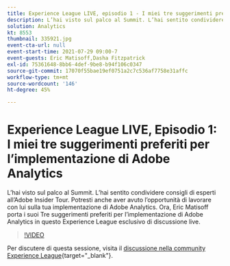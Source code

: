 ```yaml
---
title: Experience League LIVE, episodio 1 - I miei tre suggerimenti preferiti per l’implementazione di Adobe Analytics
description: L’hai visto sul palco al Summit. L’hai sentito condividere consigli di esperti all’Adobe Insider Tour. Potresti anche aver avuto l’opportunità di lavorare con lui sulla tua implementazione di Adobe Analytics. Ora, Eric Matisoff porta i suoi Tre suggerimenti preferiti per l’implementazione di Adobe Analytics in questo Experience League esclusivo di discussione live.
solution: Analytics
kt: 8553
thumbnail: 335921.jpg
event-cta-url: null
event-start-time: 2021-07-29 09:00-7
event-guests: Eric Matisoff,Dasha Fitzpatrick
exl-id: 75361648-8bb6-4def-9be8-b94f106c0347
source-git-commit: 17070f55bae19ef0751a2c7c536af7758e31affc
workflow-type: tm+mt
source-wordcount: '146'
ht-degree: 45%

---
```


# Experience League LIVE, Episodio 1: I miei tre suggerimenti preferiti per l’implementazione di Adobe Analytics

L’hai visto sul palco al Summit. L’hai sentito condividere consigli di esperti all’Adobe Insider Tour. Potresti anche aver avuto l’opportunità di lavorare con lui sulla tua implementazione di Adobe Analytics. Ora, Eric Matisoff porta i suoi Tre suggerimenti preferiti per l’implementazione di Adobe Analytics in questo Experience League esclusivo di discussione live.

>[!VIDEO](https://video.tv.adobe.com/v/335921/?quality=12&learn=on)

Per discutere di questa sessione, visita il [discussione nella community Experience League](https://experienceleaguecommunities.adobe.com/t5/adobe-analytics-discussions/questions-and-discussion-for-experience-league-live-ep-1-my/td-p/419498){target="_blank"}.
